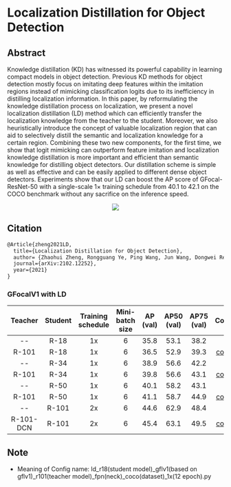 # Localization Distillation for Object Detection

## Abstract

<!-- [ABSTRACT] -->

Knowledge distillation (KD) has witnessed its powerful capability in learning compact models in object detection. Previous KD methods for object detection mostly focus on imitating deep features within the imitation regions instead of mimicking classification logits due to its inefficiency in distilling localization information. In this paper, by reformulating the knowledge distillation process on localization, we present a novel localization distillation (LD) method which can efficiently transfer the localization knowledge from the teacher to the student. Moreover, we also heuristically introduce the concept of valuable localization region that can aid to selectively distill the semantic and localization knowledge for a certain region. Combining these two new components, for the first time, we show that logit mimicking can outperform feature imitation and localization knowledge distillation is more important and efficient than semantic knowledge for distilling object detectors. Our distillation scheme is simple as well as effective and can be easily applied to different dense object detectors. Experiments show that our LD can boost the AP score of GFocal-ResNet-50 with a single-scale 1× training schedule from 40.1 to 42.1 on the COCO benchmark without any sacrifice on the inference speed. 

<!-- [IMAGE] -->
<div align=center>
<img src="https://user-images.githubusercontent.com/40661020/143966265-48a03668-8585-4525-8a86-afa2209d1602.png"/>
</div>

<!-- [PAPER_TITLE: Localization Distillation for Object Detection] -->
<!-- [PAPER_URL: https://arxiv.org/abs/2102.12252] -->

## Citation

<!-- [ALGORITHM] -->

```latex
@Article{zheng2021LD,
  title={Localization Distillation for Object Detection},
  author= {Zhaohui Zheng, Rongguang Ye, Ping Wang, Jun Wang, Dongwei Ren, Wangmeng Zuo},
  journal={arXiv:2102.12252},
  year={2021}
}
```

### GFocalV1 with LD

|  Teacher  | Student | Training schedule | Mini-batch size | AP (val) | AP50 (val) | AP75 (val) |                                                     Config                                                      |
| :-------: | :-----: | :---------------: | :-------------: | :------: | :--------: | :--------: | :-------------------------------------------------------------------------------------------------------------: |
|    --     |  R-18   |        1x         |        6        |   35.8   |    53.1    |    38.2    |                                                                                                                 |
|   R-101   |  R-18   |        1x         |        6        |   36.5   |    52.9    |    39.3    |   [config](https://github.com/open-mmlab/mmdetection/blob/master/configs/ld/ld_r18_gflv1_r101_fpn_coco_1x.py)   |
|    --     |  R-34   |        1x         |        6        |   38.9   |    56.6    |    42.2    |                                                                                                                 |
|   R-101   |  R-34   |        1x         |        6        |   39.8   |    56.6    |    43.1    |   [config](https://github.com/open-mmlab/mmdetection/blob/master/configs/ld/ld_r34_gflv1_r101_fpn_coco_1x.py)   |
|    --     |  R-50   |        1x         |        6        |   40.1   |    58.2    |    43.1    |                                                                                                                 |
|   R-101   |  R-50   |        1x         |        6        |   41.1   |    58.7    |    44.9    |   [config](https://github.com/open-mmlab/mmdetection/blob/master/configs/ld/ld_r50_gflv1_r101_fpn_coco_1x.py)   |
|    --     |  R-101  |        2x         |        6        |   44.6   |    62.9    |    48.4    |                                                                                                                 |
| R-101-DCN |  R-101  |        2x         |        6        |   45.4   |    63.1    |    49.5    | [config](https://github.com/open-mmlab/mmdetection/blob/master/configs/ld/ld_r101_gflv1_r101dcn_fpn_coco_1x.py) |

## Note

- Meaning of Config name: ld_r18(student model)_gflv1(based on gflv1)_r101(teacher model)_fpn(neck)_coco(dataset)_1x(12 epoch).py
